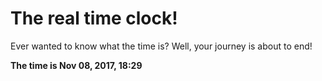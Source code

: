 # The real time clock!

Ever wanted to know what the time is? Well, your journey is about to end!

**The time is Nov 08, 2017, 18:29**